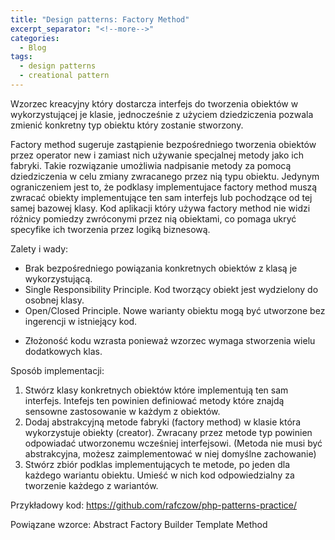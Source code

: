```yaml
---
title: "Design patterns: Factory Method"
excerpt_separator: "<!--more-->"
categories:
  - Blog
tags:
  - design patterns
  - creational pattern
---
```


Wzorzec kreacyjny który dostarcza interfejs do tworzenia obiektów w wykorzystującej je klasie, jednocześnie z użyciem dziedziczenia pozwala zmienić konkretny typ obiektu który zostanie stworzony.

<!--more-->

Factory method sugeruje zastąpienie bezpośredniego tworzenia obiektów przez operator new i zamiast nich używanie specjalnej metody jako ich fabryki. Takie rozwiązanie umożliwia nadpisanie metody za pomocą dziedziczenia w celu zmiany zwracanego przez nią typu obiektu. Jedynym ograniczeniem jest to, że podklasy implementujace factory method muszą zwracać obiekty implementujące ten sam interfejs lub pochodzące od tej samej bazowej klasy. Kod aplikacji który używa factory method nie widzi różnicy pomiedzy zwróconymi przez nią obiektami, co pomaga ukryć specyfike ich tworzenia przez logiką biznesową.

Zalety i wady:
 + Brak bezpośredniego powiązania konkretnych obiektów z klasą je wykorzystującą.
 + Single Responsibility Principle. Kod tworzący obiekt jest wydzielony do osobnej klasy.
 + Open/Closed Principle. Nowe warianty obiektu mogą być utworzone bez ingerencji w istniejący kod.
 - Złożoność kodu wzrasta ponieważ wzorzec wymaga stworzenia wielu dodatkowych klas.
 
Sposób implementacji:
1. Stwórz klasy konkretnych obiektów które implementują ten sam interfejs. Intefejs ten powinien definiować metody które znajdą sensowne zastosowanie w każdym z obiektów.
2. Dodaj abstrakcyjną metode fabryki (factory method) w klasie która wykorzystuje obiekty (creator). Zwracany przez metode typ powinien odpowiadać utworzonemu wcześniej interfejsowi. (Metoda nie musi być abstrakcyjna, możesz zaimplementować w niej domyślne zachowanie)
3. Stwórz zbiór podklas implementujących te metode, po jeden dla każdego wariantu obiektu. Umieść w nich kod odpowiedzialny za tworzenie każdego z wariantów.

Przykładowy kod: https://github.com/rafczow/php-patterns-practice/

Powiązane wzorce:
 Abstract Factory
 Builder
 Template Method